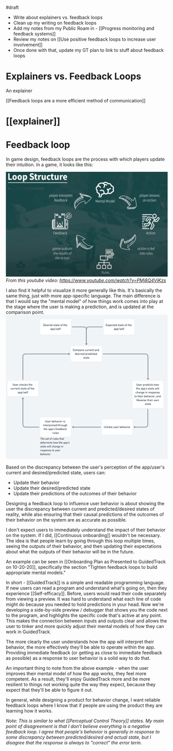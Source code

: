 #draft
-   Write about explainers vs. feedback loops
-   Clean up my writing on feedback loops
-   Add my notes from my Public Roam in - [[Progress monitoring and feedback systems]]
-   Review my notes on [[Use positive feedback loops to increase user involvement]]
-   Once done with that, update my GT plan to link to stuff about feedback loops

# Explainers vs. Feedback Loops
An explainer

[[Feedback loops are a more efficient method of communication]]



# [[explainer]]


# Feedback loop

In game design, feedback loops are the process with which players update their intuition. In a game, it looks like this:

![](/assets/blogpics/GameFeedbackLoop.png)
*From this youtube video: https://www.youtube.com/watch?v=PMj8Q4ViKzs*

I also find it helpful to visualize it more generally like this. It's basically the same thing, just with more app-specific language. The main difference is that I would say the "mental model" of how things work comes into play at the stage where the user is making a prediction, and is updated at the comparison point.
![](/assets/blogpics/AppFeedbackLoop.png)

Based on the discrepancy between the user's perception of the app/user's current and desired/predicted state, users can:
- Update their behavior
- Update their desired/predicted state
- Update their predictions of the outcomes of their behavior

Designing a feedback loop to influence user behavior is about showing the user the discrepancy between current and predicted/desired states of reality, while also ensuring that their causal predictions of the outcomes of their behavior on the system are as accurate as possible.

I don't expect users to immediately understand the impact of their behavior on the system. If I did, [[Continuous onboarding]] wouldn't be necessary. The idea is that people learn by going through this loop multiple times, seeing the outputs of their behavior, and then updating their expectations about what the outputs of their behavior will be in the future.

An example can be seen in [[Onboarding Plan as Presented to GuidedTrack on 10-20-20]], specifically the section "Tighten feedback loops to build appropriate mental models." 

In short - [[GuidedTrack]] is a simple and readable programming language. If new users can read a program and understand what's going on, then they experience [[Self-efficacy]]. Before, users would read their code separately from viewing a preview. It was hard to understand what each line of code might do because you needed to hold predictions in your head. Now we're developing a side-by-side preview / debugger that shows you the code next to the program, and highlights the specific code that's active at any point. This makes the connection between inputs and outputs clear and allows the user to tinker and more quickly adjust their mental models of how they can work in GuidedTrack.

The more clearly the user understands how the app will interpret their behavior, the more effectively they'll be able to operate within the app. Providing immediate feedback (or getting as close to immediate feedback as possible) as a response to user behavior is a solid way to do that.

An important thing to note from the above example - when the user improves their mental model of how the app works, they feel more competent. As a result, they'll enjoy GuidedTrack more and be more resilient to things not working quite the way they expect, because they expect that they'll be able to figure it out.

In general, while designing a product for behavior change, I want reliable feedback loops where I know that if people are using the product they are learning how it works. 

*Note: This is similar to what [[Perceptual Control Theory]] states. My main point of disagreement is that I don't believe everything is a negative feedback loop. I agree that people's behavior is generally in response to some discrepancy between predicted/desired and actual state, but I disagree that the response is always to "correct" the error term.*